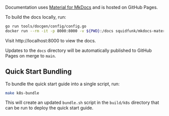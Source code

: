 Documentation uses [Material for MkDocs](https://squidfunk.github.io/mkdocs-material/) and is hosted on GitHub Pages.

To build the docs locally, run:

```bash
go run tools/docgen/config/config.go
docker run --rm -it -p 8000:8000 -v ${PWD}:/docs squidfunk/mkdocs-material
```

Visit http://localhost:8000 to view the docs.

Updates to the `docs` directory will be automatically published to GitHub Pages on merge to `main`.


## Quick Start Bundling

To bundle the quick start guide into a single script, run:

```bash
make k8s-bundle
```

This will create an updated `bundle.sh` script in the `build/k8s` directory that can be run to deploy the quick start guide.

